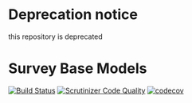 # Deprecation notice
this repository is deprecated

# Survey Base Models

[![Build Status](https://travis-ci.org/TonisOrmisson/yii2-survey-base-models.svg?branch=master)](https://travis-ci.org/TonisOrmisson/yii2-survey-base-models)
[![Scrutinizer Code Quality](https://scrutinizer-ci.com/g/TonisOrmisson/yii2-survey-base-models/badges/quality-score.png?b=master)](https://scrutinizer-ci.com/g/TonisOrmisson/yii2-survey-base-models/?branch=master)
[![codecov](https://codecov.io/gh/TonisOrmisson/yii2-survey-base-models/branch/master/graph/badge.svg)](https://codecov.io/gh/TonisOrmisson/yii2-survey-base-models)

